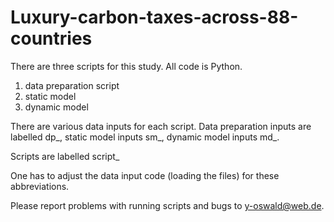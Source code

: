 # Luxury-carbon-taxes-across-88-countries

There are three scripts for this study. All code is Python. 

1) data preparation script
2) static model
3) dynamic model

There are various data inputs for each script. Data preparation inputs are labelled dp_, static model inputs sm_, dynamic model inputs md_. 

Scripts are labelled script_

One has to adjust the data input code (loading the files) for these abbreviations.

Please report problems with running scripts and bugs to y-oswald@web.de.
